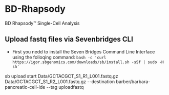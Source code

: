 # BD-Rhapsody
BD Rhapsody™ Single-Cell Analysis


## Upload fastq files via Sevenbridges CLI

+ First you nedd to install the Seven Bridges Command Line Interface using the folloqing command:
```bash -c 'curl https://igor.sbgenomics.com/downloads/sb/install.sh -sSf | sudo -H sh'```

sb upload start Data/GCTACGCT_S1_R1_L001.fastq.gz Data/GCTACGCT_S1_R2_L001.fastq.gz --destination barber/barbara-pancreatic-cell-ide --tag uploadfastq
